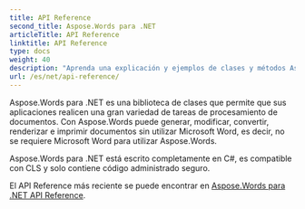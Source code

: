```yaml
---
title: API Reference
second_title: Aspose.Words para .NET
articleTitle: API Reference
linktitle: API Reference
type: docs
weight: 40
description: "Aprenda una explicación y ejemplos de clases y métodos Aspose.Words para .NET para generar, convertir, modificar, renderizar e imprimir documentos sin usar Microsoft Word."
url: /es/net/api-reference/
---
```


Aspose.Words para .NET es una biblioteca de clases que permite que sus aplicaciones realicen una gran variedad de tareas de procesamiento de documentos. Con Aspose.Words puede generar, modificar, convertir, renderizar e imprimir documentos sin utilizar Microsoft Word, es decir, no se requiere Microsoft Word para utilizar Aspose.Words.

Aspose.Words para .NET está escrito completamente en C#, es compatible con CLS y solo contiene código administrado seguro.

El API Reference más reciente se puede encontrar en [Aspose.Words para .NET API Reference](https://reference.aspose.com/words/net/).
